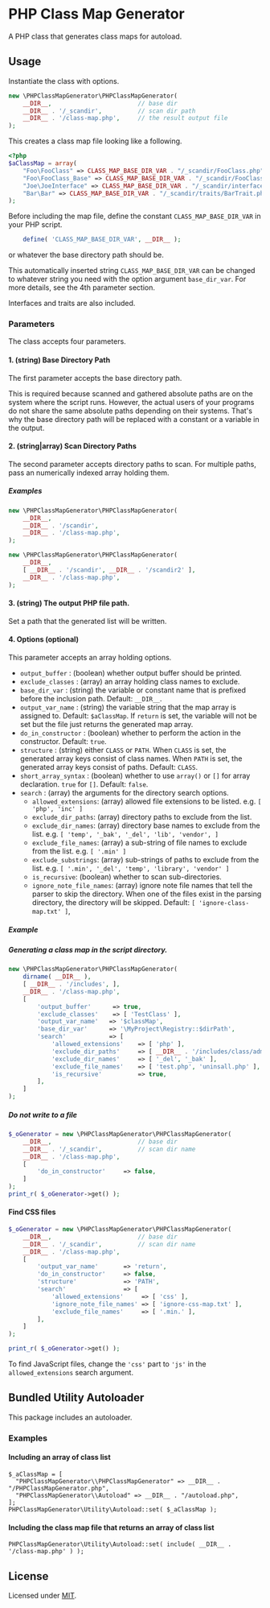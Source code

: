 # PHP Class Map Generator
A PHP class that generates class maps for autoload.

## Usage
Instantiate the class with options.

```php
new \PHPClassMapGenerator\PHPClassMapGenerator(
    __DIR__,                        // base dir
    __DIR__ . '/_scandir',          // scan dir path
    __DIR__ . '/class-map.php',     // the result output file
);
```

This creates a class map file looking like a following.
```php
<?php 
$aClassMap = array( 
    "Foo\FooClass" => CLASS_MAP_BASE_DIR_VAR . "/_scandir/FooClass.php", 
    "Foo\FooClass_Base" => CLASS_MAP_BASE_DIR_VAR . "/_scandir/FooClass_Base.php", 
    "Joe\JoeInterface" => CLASS_MAP_BASE_DIR_VAR . "/_scandir/interfaces/JoeInterface.php", 
    "Bar\Bar" => CLASS_MAP_BASE_DIR_VAR . "/_scandir/traits/BarTrait.php", 
);
```

Before including the map file, define the constant `CLASS_MAP_BASE_DIR_VAR` in your PHP script. 

```php
    define( 'CLASS_MAP_BASE_DIR_VAR', __DIR__ );
``` 
or whatever the base directory path should be.

This automatically inserted string `CLASS_MAP_BASE_DIR_VAR` can be changed to whatever string you need with the option argument `base_dir_var`. For more details, see the 4th parameter section. 

Interfaces and traits are also included.

### Parameters
The class accepts four parameters.

#### 1. (string) Base Directory Path
The first parameter accepts the base directory path. 

This is required because scanned and gathered absolute paths are on the system where the script runs. However, the actual users of your programs do not share the same absolute paths depending on their systems. That's why the base directory path will be replaced with a constant or a variable in the output.    

#### 2. (string|array) Scan Directory Paths
The second parameter accepts directory paths to scan. For multiple paths, pass an numerically indexed array holding them.

##### Examples
```php
new \PHPClassMapGenerator\PHPClassMapGenerator(
    __DIR__,                        
    __DIR__ . '/scandir',         
    __DIR__ . '/class-map.php',     
);
```

```php
new \PHPClassMapGenerator\PHPClassMapGenerator(
    __DIR__,                        
    [ __DIR__ . '/scandir', __DIR__ . '/scandir2' ],         
    __DIR__ . '/class-map.php',     
);
```

#### 3. (string) The output PHP file path.
Set a path that the generated list will be written.

#### 4. Options (optional)
This parameter accepts an array holding options.

 - `output_buffer`		: (boolean)	whether output buffer should be printed.     
 - `exclude_classes` 	: (array)   an array holding class names to exclude.
 - `base_dir_var`		: (string)	the variable or constant name that is prefixed before the inclusion path. Default: `__DIR__`.
 - `output_var_name`	: (string)  the variable string that the map array is assigned to. Default: `$aClassMap`. If `return` is set, the variable will not be set but the file just returns the generated map array. 
 - `do_in_constructor`  : (boolean) whether to perform the action in the constructor. Default: `true`.
 - `structure`          : (string) either `CLASS` or `PATH`. When `CLASS` is set, the generated array keys consist of class names. When `PATH` is set, the generated array keys consist of paths. Default: `CLASS`.
 - `short_array_syntax` : (boolean) whether to use `array()` or `[]` for array declaration. `true` for `[]`. Default: `false`.
 - `search`				: (array)	the arguments for the directory search options.
    - `allowed_extensions`: (array) allowed file extensions to be listed. e.g. `[ 'php', 'inc' ]` 
    - `exclude_dir_paths`: (array) directory paths to exclude from the list.  
    - `exclude_dir_names`: (array) directory base names to exclude from the list. e.g. `[ 'temp', '_bak', '_del', 'lib', 'vendor', ]` 
    - `exclude_file_names`: (array) a sub-string of file names to exclude from the list. e.g. `[ '.min' ]` 
    - `exclude_substrings`: (array) sub-strings of paths to exclude from the list. e.g. `[ '.min', '_del', 'temp', 'library', 'vendor' ]`
    - `is_recursive`: (boolean) whether to scan sub-directories.
    - `ignore_note_file_names`: (array) ignore note file names that tell the parser to skip the directory. When one of the files exist in the parsing directory, the directory will be skipped. Default: `[ 'ignore-class-map.txt' ]`,   

##### Example

##### Generating a class map in the script directory.     
```php
new \PHPClassMapGenerator\PHPClassMapGenerator(
    dirname( __DIR__ ),
    [ __DIR__ . '/includes', ],
    __DIR__ . '/class-map.php', 
    [       
        'output_buffer'      => true,
        'exclude_classes'    => [ 'TestClass' ],        
        'output_var_name'   => '$classMap',
        'base_dir_var'      => '\MyProject\Registry::$dirPath',
        'search'            => [
            'allowed_extensions'    => [ 'php' ],
            'exclude_dir_paths'     => [ __DIR__ . '/includes/class/admin' ],
            'exclude_dir_names'     => [ '_del', '_bak' ],
            'exclude_file_names'    => [ 'test.php', 'uninsall.php' ],
            'is_recursive'          => true,
        ],
    ]
);
``` 

##### Do not write to a file
```php
$_oGenerator = new \PHPClassMapGenerator\PHPClassMapGenerator(
    __DIR__,                        // base dir
    __DIR__ . '/_scandir',          // scan dir name
    __DIR__ . '/class-map.php',
    [
        'do_in_constructor'     => false,
    ]
);
print_r( $_oGenerator->get() );
``` 

#### Find CSS files
```php
$_oGenerator = new \PHPClassMapGenerator\PHPClassMapGenerator(
    __DIR__,                        // base dir
    __DIR__ . '/_scandir',          // scan dir name
    __DIR__ . '/class-map.php',
    [
        'output_var_name'		=> 'return',
        'do_in_constructor'     => false,
        'structure'             => 'PATH',
        'search'                => [
            'allowed_extensions'     => [ 'css' ],
            'ignore_note_file_names' => [ 'ignore-css-map.txt' ],
            'exclude_file_names'     => [ '.min.' ],
        ],
    ]
);

print_r( $_oGenerator->get() );
```
To find JavaScript files, change the `'css'` part to `'js'` in the `allowed_extensions` search argument.
 
## Bundled Utility Autoloader
This package includes an autoloader.

### Examples
#### Including an array of class list
```
$_aClassMap = [
  "PHPClassMapGenerator\\PHPClassMapGenerator" => __DIR__ . "/PHPClassMapGenerator.php",
  "PHPClassMapGenerator\\Autoload" => __DIR__ . "/autoload.php",
];
PHPClassMapGenerator\Utility\Autoload::set( $_aClassMap );
```

#### Including the class map file that returns an array of class list
```
PHPClassMapGenerator\Utility\Autoload::set( include( __DIR__ . '/class-map.php' ) );
```

 ## License
 Licensed under [MIT](./LICENSE).